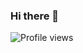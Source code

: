 ### Hi there 👋

<img alt="Profile views" src="https://camo.githubusercontent.com/7515f17c1ac3d082577bec87a20ea91a90493e4e7f2e6442a24f4d7af6cb6023/68747470733a2f2f6b6f6d617265762e636f6d2f67687076632f3f757365726e616d653d6e6963686f6c6563686f77267374796c653d666c61742d73717561726526636f6c6f723d626c756576696f6c6574" data-canonical-src="https://komarev.com/ghpvc/?username=nicholechow&amp;style=flat-square&amp;color=blueviolet" style="max-width: 100%;">

<!--
**jeff4121336/jeff4121336** is a ✨ _special_ ✨ repository because its `README.md` (this file) appears on your GitHub profile.

Here are some ideas to get you started:

- 🔭 I’m currently working on ...
- 🌱 I’m currently learning ...
- 👯 I’m looking to collaborate on ...
- 🤔 I’m looking for help with ...
- 💬 Ask me about ...
- 📫 How to reach me: ...
- 😄 Pronouns: ...
- ⚡ Fun fact: ...
-->
